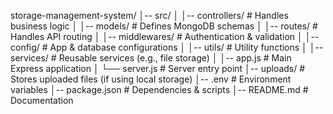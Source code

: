 storage-management-system/
│-- src/
│   │-- controllers/      # Handles business logic
│   │-- models/           # Defines MongoDB schemas
│   │-- routes/           # Handles API routing
│   │-- middlewares/      # Authentication & validation
│   │-- config/           # App & database configurations
│   │-- utils/            # Utility functions
│   │-- services/         # Reusable services (e.g., file storage)
│   │-- app.js            # Main Express application
│   └── server.js         # Server entry point
│-- uploads/              # Stores uploaded files (if using local storage)
│-- .env                  # Environment variables
│-- package.json          # Dependencies & scripts
│-- README.md             # Documentation
